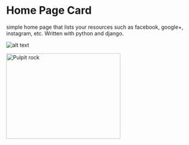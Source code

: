 <h1>Home Page Card</h1>
<p>simple home page that lists your resources such as facebook, google+, instagram, etc. Written with python and django.</p>

![alt text](../images/HomePage_screenshot.png "Screenshot")

<img border="0" src="![Alt text](../images/HomePage_screenshot.png)" alt="Pulpit rock" width="304" height="228" />

